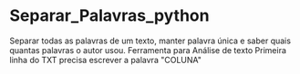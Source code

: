 # Separar_Palavras_python
Separar todas as palavras de um texto, manter palavra única e saber quais quantas palavras o autor usou. Ferramenta para Análise de texto
Primeira linha do TXT precisa escrever a palavra "COLUNA"

